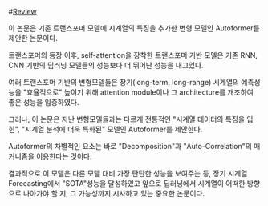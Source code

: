 
#[Review](https://seollane22.tistory.com/22)

이 논문은 기존 트랜스포머 모델에 시계열의 특징을 추가한 변형 모델인 Autoformer를 제안한 논문이다.

트랜스포머의 등장 이후, self-attention을 장착한 트랜스포머 기반 모델은 기존 RNN, CNN 기반의 딥러닝 모델들의 성능보다 더 뛰어난 성능을 내고있다.

여러 트랜스포머 기반의 변형모델들은 장기(long-term, long-range) 시계열의 예측성능을 "효율적으로" 높이기 위해 attention module이나 그 architecture를 개조하여 좋은 성능을 입증하였다.



그러나, 이 논문은 지난 변형모델들과는 다르게 전통적인 "시계열 데이터의 특징을 입힌", "시계열 분석에 더욱 특화된" 모델인 Autoformer를 제안한다.

Autoformer의 차별적인 요소는 바로 "Decomposition"과 "Auto-Correlation"의 매커니즘을 이용한다는 것이다.



결과적으로 이 모델은 다른 모델 대비 가장 탄탄한 성능을 보여주는 등, 장기 시계열 Forecasting에서 "SOTA"성능을 달성하였고 앞으로 딥러닝에서 시계열이 어떠한 방향으로 나아가야 할 지, 그 가능성까지 시사하고 있는 중요한 논문이다. 
